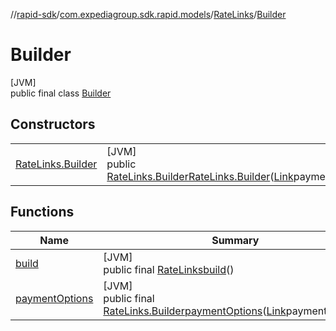 //[rapid-sdk](../../../../index.md)/[com.expediagroup.sdk.rapid.models](../../index.md)/[RateLinks](../index.md)/[Builder](index.md)

# Builder

[JVM]\
public final class [Builder](index.md)

## Constructors

| | |
|---|---|
| [RateLinks.Builder](-rate-links.-builder.md) | [JVM]<br>public [RateLinks.Builder](index.md)[RateLinks.Builder](-rate-links.-builder.md)([Link](../../-link/index.md)paymentOptions) |

## Functions

| Name | Summary |
|---|---|
| [build](build.md) | [JVM]<br>public final [RateLinks](../index.md)[build](build.md)() |
| [paymentOptions](payment-options.md) | [JVM]<br>public final [RateLinks.Builder](index.md)[paymentOptions](payment-options.md)([Link](../../-link/index.md)paymentOptions) |
